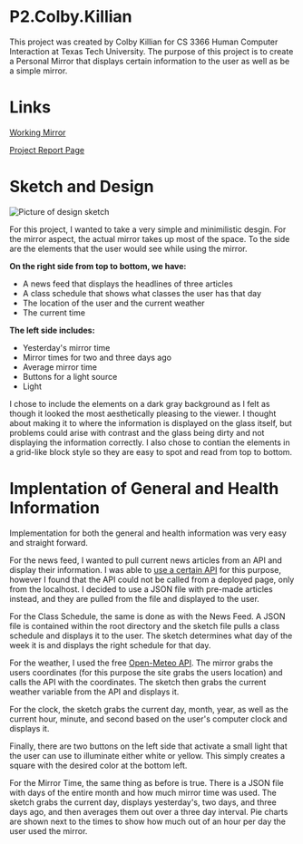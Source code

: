 # P2.Colby.Killian
This project was created by Colby Killian for CS 3366 Human Computer Interaction at Texas Tech University. The purpose of this project is to create a Personal Mirror that displays certain information to the user as well as be a simple mirror.

# Links
[Working Mirror](https://killianbeast.github.io/P2.Colby.Killian/)

[Project Report Page](https://github.com/Killianbeast/P2.Colby.Killian/blob/master/README.md)

# Sketch and Design
![Picture of design sketch](https://cdn.discordapp.com/attachments/749867033516179476/1042180074633429052/20221115_145005.jpg)

For this project, I wanted to take a very simple and minimilistic desgin. For the mirror aspect, the actual mirror takes up most of the space. To the side are the elements that the user would see while using the mirror. 

**On the right side from top to bottom, we have:**
- A news feed that displays the headlines of three articles
- A class schedule that shows what classes the user has that day
- The location of the user and the current weather
- The current time

**The left side includes:**
- Yesterday's mirror time
- Mirror times for two and three days ago
- Average mirror time
- Buttons for a light source
- Light

I chose to include the elements on a dark gray background as I felt as though it looked the most aesthetically pleasing to the viewer. I thought about making it to where the information is displayed on the glass itself, but problems could arise with contrast and the glass being dirty and not displaying the information correctly. I also chose to contian the elements in a grid-like block style so they are easy to spot and read from top to bottom.

# Implentation of General and Health Information
Implementation for both the general and health information was very easy and straight forward. 

For the news feed, I wanted to pull current news articles from an API and display their information. I was able to [use a certain API](https://newsapi.org/) for this purpose, however I found that the API could not be called from a deployed page, only from the localhost. I decided to use a JSON file with pre-made articles instead, and they are pulled from the file and displayed to the user. 

For the Class Schedule, the same is done as with the News Feed. A JSON file is contained within the root directory and the sketch file pulls a class schedule and displays it to the user. The sketch determines what day of the week it is and displays the right schedule for that day.

For the weather, I used the free [Open-Meteo API](https://open-meteo.com/en). The mirror grabs the users coordinates (for this purpose the site grabs the users location) and calls the API with the coordinates. The sketch then grabs the current weather variable from the API and displays it.

For the clock, the sketch grabs the current day, month, year, as well as the current hour, minute, and second based on the user's computer clock and displays it.

Finally, there are two buttons on the left side that activate a small light that the user can use to illuminate either white or yellow. This simply creates a square with the desired color at the bottom left. 

For the Mirror Time, the same thing as before is true. There is a JSON file with days of the entire month and how much mirror time was used. The sketch grabs the current day, displays yesterday's, two days, and three days ago, and then averages them out over a three day interval. Pie charts are shown next to the times to show how much out of an hour per day the user used the mirror.
